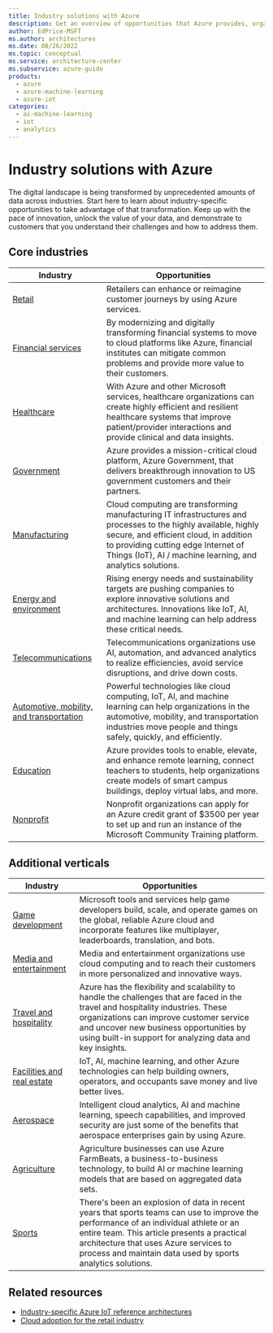 ```yaml
---
title: Industry solutions with Azure
description: Get an overview of opportunities that Azure provides, organized to various industries, including retail, financial, healthcare, manufacturing, and many more.
author: EdPrice-MSFT
ms.author: architectures
ms.date: 08/26/2022
ms.topic: conceptual
ms.service: architecture-center
ms.subservice: azure-guide
products:
  - azure
  - azure-machine-learning
  - azure-iot
categories:
  - ai-machine-learning
  - iot
  - analytics
---
```


# Industry solutions with Azure
  
The digital landscape is being transformed by unprecedented amounts of data across industries. Start here to learn about industry-specific opportunities to take advantage of that transformation. Keep up with the pace of innovation, unlock the value of your data, and demonstrate to customers that you understand their challenges and how to address them.

## Core industries

|Industry  |Opportunities  |
|---------|---------|
|[Retail](retail.md)   |   Retailers can enhance or reimagine customer journeys by using Azure services.      |
|[Financial services](finance.md)     |   By modernizing and digitally transforming financial systems to move to cloud platforms like Azure, financial institutes can mitigate common problems and provide more value to their customers.      |
|[Healthcare](healthcare.md)     |     With Azure and other Microsoft services, healthcare organizations can create highly efficient and resilient healthcare systems that improve patient/provider interactions and provide clinical and data insights.    |
|[Government](government.md)     |   Azure provides a mission-critical cloud platform, Azure Government, that delivers breakthrough innovation to US government customers and their partners.      |
|[Manufacturing](manufacturing.md)     |     Cloud computing are transforming manufacturing IT infrastructures and processes to the highly available, highly secure, and efficient cloud, in addition to providing cutting edge Internet of Things (IoT), AI / machine learning, and analytics solutions.    |
|[Energy and environment](energy-environment.md)     |   Rising energy needs and sustainability targets are pushing companies to explore innovative solutions and architectures. Innovations like IoT, AI, and machine learning can help address these critical needs.      |
|[Telecommunications](telecommunications.md)     |     Telecommunications organizations use AI, automation, and advanced analytics to realize efficiencies, avoid service disruptions, and drive down costs.      |
|[Automotive, mobility, and transportation](automotive.md)     |     Powerful technologies like cloud computing, IoT, AI, and machine learning can help organizations in the automotive, mobility, and transportation industries move people and things safely, quickly, and efficiently.    |
|[Education](education.md)     |      Azure provides tools to enable, elevate, and enhance remote learning, connect teachers to students, help organizations create models of smart campus buildings, deploy virtual labs, and more.   |
|[Nonprofit](/azure/industry/training-services/microsoft-community-training/infrastructure-management/install-your-platform-instance/setup-platform-instance-on-azure-subscription-for-nonprofits)     |   Nonprofit organizations can apply for an Azure credit grant of $3500 per year to set up and run an instance of the Microsoft Community Training platform.      |

## Additional verticals


|Industry  |Opportunities  |
|---------|---------|
|[Game development](game-development.md)     |    Microsoft tools and services help game developers build, scale, and operate games on the global, reliable Azure cloud and incorporate features like multiplayer, leaderboards, translation, and bots.      |
|[Media and entertainment](media.md)     |   Media and entertainment organizations use cloud computing and to reach their customers in more personalized and innovative ways.      |
|[Travel and hospitality](travel-hospitality.md)     |   Azure has the flexibility and scalability to handle the challenges that are faced in the travel and hospitality industries. These organizations can improve customer service and uncover new business opportunities by using built-in support for analyzing data and key insights.      |
|[Facilities and real estate](facilities-real-estate.md)     |   IoT, AI, machine learning, and other Azure technologies can help building owners, operators, and occupants save money and live better lives.      |
|[Aerospace](aerospace.md)     |     Intelligent cloud analytics, AI and machine learning, speech capabilities, and improved security are just some of the benefits that aerospace enterprises gain by using Azure.    |
|[Agriculture](/azure/industry/agriculture/overview-azure-farmbeats)     |    Agriculture businesses can use Azure FarmBeats, a business-to-business technology, to build AI or machine learning models that are based on aggregated data sets.     |
|[Sports](../example-scenario/analytics/sports-analytics-architecture-azure.yml)     |    There's been an explosion of data in recent years that sports teams can use to improve the performance of an individual athlete or an entire team. This article presents a practical architecture that uses Azure services to process and maintain data used by sports analytics solutions.     |

## Related resources

- [Industry-specific Azure IoT reference architectures](../reference-architectures/iot/industry-iot-hub-page.md)
- [Cloud adoption for the retail industry](/azure/cloud-adoption-framework/industry/retail)
